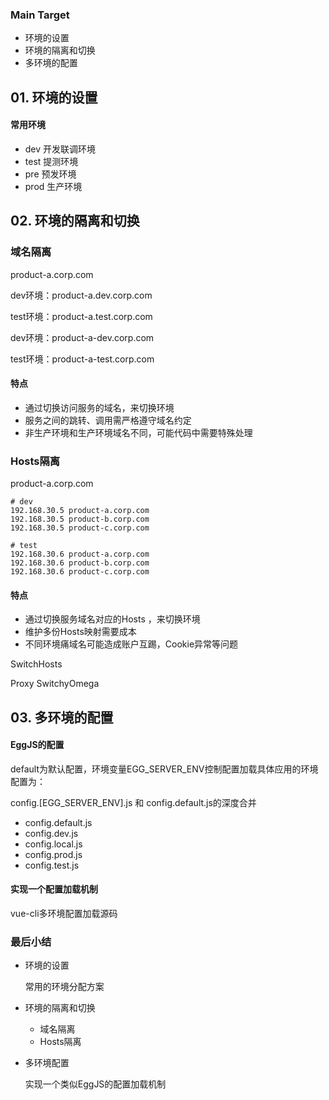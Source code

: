 ### Main Target

+ 环境的设置
+ 环境的隔离和切换
+ 多环境的配置



## 01. 环境的设置

#### 常用环境

+ dev  开发联调环境
+ test  提测环境
+ pre  预发环境
+ prod  生产环境



## 02. 环境的隔离和切换

### 域名隔离

product-a.corp.com

dev环境：product-a.dev.corp.com

test环境：product-a.test.corp.com



dev环境：product-a-dev.corp.com

test环境：product-a-test.corp.com



#### 特点

+ 通过切换访问服务的域名，来切换环境
+ 服务之间的跳转、调用需严格遵守域名约定
+ 非生产环境和生产环境域名不同，可能代码中需要特殊处理





### Hosts隔离

product-a.corp.com

```shell
# dev
192.168.30.5 product-a.corp.com
192.168.30.5 product-b.corp.com
192.168.30.5 product-c.corp.com
```

```shell
# test
192.168.30.6 product-a.corp.com
192.168.30.6 product-b.corp.com
192.168.30.6 product-c.corp.com
```

#### 特点

+ 通过切换服务域名对应的Hosts ，来切换环境
+ 维护多份Hosts映射需要成本
+ 不同环境痛域名可能造成账户互踢，Cookie异常等问题

SwitchHosts

Proxy SwitchyOmega





## 03. 多环境的配置

#### EggJS的配置

default为默认配置，环境变量EGG_SERVER_ENV控制配置加载具体应用的环境配置为：

config.[EGG_SERVER_ENV].js 和 config.default.js的深度合并

+ config.default.js
+ config.dev.js
+ config.local.js
+ config.prod.js
+ config.test.js



#### 实现一个配置加载机制

vue-cli多环境配置加载源码









### 最后小结

+ 环境的设置

  常用的环境分配方案

+ 环境的隔离和切换

  + 域名隔离
  + Hosts隔离

+ 多环境配置

  实现一个类似EggJS的配置加载机制




